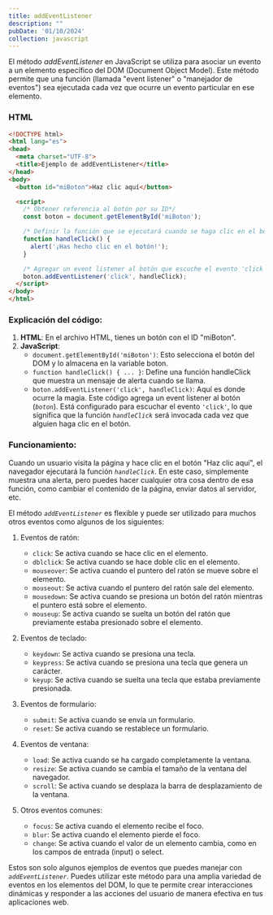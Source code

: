 ```yaml
---
title: addEventListener
description: ""
pubDate: '01/10/2024'
collection: javascript
---
```


El método *addEventListener* en JavaScript se utiliza para asociar un evento a un elemento específico del DOM (Document Object Model). Este método permite que una función (llamada "event listener" o "manejador de eventos") sea ejecutada cada vez que ocurre un evento particular en ese elemento.

### HTML

```html
<!DOCTYPE html>
<html lang="es">
<head>
  <meta charset="UTF-8">
  <title>Ejemplo de addEventListener</title>
</head>
<body>
  <button id="miBoton">Haz clic aquí</button>

  <script>
    /* Obtener referencia al botón por su ID*/
    const boton = document.getElementById('miBoton');

    /* Definir la función que se ejecutará cuando se haga clic en el botón*/
    function handleClick() {
      alert('¡Has hecho clic en el botón!');
    }

    /* Agregar un event listener al botón que escuche el evento 'click' y llame a la función handleClick*/
    boton.addEventListener('click', handleClick);
  </script>
</body>
</html>
```

### Explicación del código:

1. **HTML**: En el archivo HTML, tienes un botón con el ID "miBoton".
2. **JavaScript**:
    * `document.getElementById('miBoton')`: Esto selecciona el botón del DOM y lo almacena en la variable boton.
    * `function handleClick() { ... }`: Define una función handleClick que muestra un mensaje de alerta cuando se llama.
    * `boton.addEventListener('click', handleClick)`: Aquí es donde ocurre la magia. Este código agrega un event listener al botón (*`boton`*). Está configurado para escuchar el evento `'click'`, lo que significa que la función *`handleClick`* será invocada cada vez que alguien haga clic en el botón.

### Funcionamiento:

Cuando un usuario visita la página y hace clic en el botón "Haz clic aquí", el navegador ejecutará la función *`handleClick`*. En este caso, simplemente muestra una alerta, pero puedes hacer cualquier otra cosa dentro de esa función, como cambiar el contenido de la página, enviar datos al servidor, etc.

El método *`addEventListener`* es flexible y puede ser utilizado para muchos otros eventos como algunos de los siguientes:

1. Eventos de ratón:
    * `click`: Se activa cuando se hace clic en el elemento.
    * `dblclick`: Se activa cuando se hace doble clic en el elemento.
    * `mouseover`: Se activa cuando el puntero del ratón se mueve sobre el elemento.
    * `mouseout`: Se activa cuando el puntero del ratón sale del elemento.
    * `mousedown`: Se activa cuando se presiona un botón del ratón mientras el puntero está sobre el elemento.
    * `mouseup`: Se activa cuando se suelta un botón del ratón que previamente estaba presionado sobre el elemento.

2. Eventos de teclado:
    * `keydown`: Se activa cuando se presiona una tecla.
    * `keypress`: Se activa cuando se presiona una tecla que genera un carácter.
    * `keyup`: Se activa cuando se suelta una tecla que estaba previamente presionada.

3. Eventos de formulario:
    * `submit`: Se activa cuando se envía un formulario.
    * `reset`: Se activa cuando se restablece un formulario.

4. Eventos de ventana:
    * `load`: Se activa cuando se ha cargado completamente la ventana.
    * `resize`: Se activa cuando se cambia el tamaño de la ventana del navegador.
    * `scroll`: Se activa cuando se desplaza la barra de desplazamiento de la ventana.

5. Otros eventos comunes:
    * `focus`: Se activa cuando el elemento recibe el foco.
    * `blur`: Se activa cuando el elemento pierde el foco.
    * `change`: Se activa cuando el valor de un elemento cambia, como en los campos de entrada (input) o select.

Estos son solo algunos ejemplos de eventos que puedes manejar con *`addEventListener`*. Puedes utilizar este método para una amplia variedad de eventos en los elementos del DOM, lo que te permite crear interacciones dinámicas y responder a las acciones del usuario de manera efectiva en tus aplicaciones web.